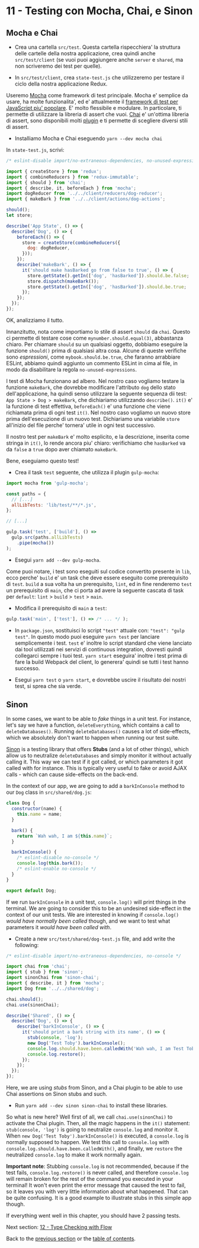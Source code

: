 # 11 - Testing con Mocha, Chai, e Sinon

## Mocha e Chai

- Crea una cartella `src/test`. Questa cartella rispecchiera' la struttura delle cartelle della nostra applicazione, crea quindi anche `src/test/client` (se vuoi puoi aggiungere anche `server` e `shared`, ma non scriveremo dei test per quelle).

- In `src/test/client`, crea `state-test.js` che utilizzeremo per testare il ciclo della nostra applicazione Redux.

Useremo [Mocha](http://mochajs.org/) come framework di test principale. Mocha e' semplice da usare, ha molte funzionalita', ed e' attualmente il [framework di test per JavaScript piu' popolare](http://stateofjs.com/2016/testing/). E' molto flessibile e modulare. In particolare, ti permette di utilizzare la libreria di assert che vuoi. [Chai](http://chaijs.com/) e' un'ottima libreria di assert, sono disponibili molti [plugin](http://chaijs.com/plugins/) e ti permette di scegliere diversi stili di assert.

- Installiamo Mocha e Chai eseguendo `yarn --dev mocha chai`

In `state-test.js`, scrivi:

```javascript
/* eslint-disable import/no-extraneous-dependencies, no-unused-expressions */

import { createStore } from 'redux';
import { combineReducers } from 'redux-immutable';
import { should } from 'chai';
import { describe, it, beforeEach } from 'mocha';
import dogReducer from '../../client/reducers/dog-reducer';
import { makeBark } from '../../client/actions/dog-actions';

should();
let store;

describe('App State', () => {
  describe('Dog', () => {
    beforeEach(() => {
      store = createStore(combineReducers({
        dog: dogReducer,
      }));
    });
    describe('makeBark', () => {
      it('should make hasBarked go from false to true', () => {
        store.getState().getIn(['dog', 'hasBarked']).should.be.false;
        store.dispatch(makeBark());
        store.getState().getIn(['dog', 'hasBarked']).should.be.true;
      });
    });
  });
});
```
OK, analizziamo il tutto.

Innanzitutto, nota come importiamo lo stile di assert `should` da `chai`. Questo ci permette di testare cose come `mynumber.should.equal(3)`, abbastanza chiaro. Per chiamare `should` su un qualsiasi oggetto, dobbiamo eseguire la funzione `should()` prima di qualsiasi altra cosa. Alcune di queste verifiche sono *espressioni*, come `mybook.should.be.true`, che faranno arrabbiare ESLint, abbiamo quindi aggiunto un commento ESLint in cima al file, in modo da disabilitare la regola `no-unused-expressions`.

I test di Mocha funzionano ad albero. Nel nostro caso vogliamo testare la funzione `makeBark`, che dovrebbe modificare l'attributo `dog` dello stato dell'applicazione, ha quindi senso utilizzare la seguente sequenza dii test: `App State > Dog > makeBark`, che dichiariamo utilizzando `describe()`. `it()` e' la funzione di test effettiva, `beforeEach()` e' una funzione che viene richiamata prima di ogni test `it()`. Nel nostro caso vogliamo un nuovo store prima dell'esecuzione di un nuovo test. Dichiariamo una variabile `store` all'inizio del file perche' tornera' utile in ogni test successivo.

Il nostro test per `makeBark` e' molto esplicito, e la descrizione, inserita come stringa in `it()`, lo rende ancora piu' chiaro: verifichiamo che `hasBarked` va da `false` a `true` dopo aver chiamato `makeBark`.

Bene, eseguiamo questo test!

- Crea il task `test` seguente, che utilizza il plugin `gulp-mocha`:

```javascript
import mocha from 'gulp-mocha';

const paths = {
  // [...]
  allLibTests: 'lib/test/**/*.js',
};

// [...]

gulp.task('test', ['build'], () =>
  gulp.src(paths.allLibTests)
    .pipe(mocha())
);
```

- Esegui `yarn add --dev gulp-mocha`.

Come puoi notare, i test sono eseguiti sul codice convertito presente in `lib`, ecco perche' `build` e' un task che deve essere eseguito come prerequisito di `test`. `build` a sua volta ha un prerequisito, `lint`, ed in fine renderemo `test` un prerequisito di `main`, che ci porta ad avere la seguente cascata di task per `default`: `lint` > `build` > `test` > `main`.

- Modifica il prerequisito di `main` a `test`:

```javascript
gulp.task('main', ['test'], () => /* ... */ );
```

- In `package.json`, sostituisci lo script `"test"` attuale con: `"test": "gulp test"`. In questo modo puoi eseguire `yarn test` per lanciare semplicemente i test. `test` e' inoltre lo script standard che viene lanciato dai tool utilizzati nei servizi di continuous integration, dovresti quindi collegarci sempre i tuoi test. `yarn start` eseguira' inoltre i test prima di fare la build Webpack del client, lo generera' quindi se tutti i test hanno successo.

- Esegui `yarn test` o `yarn start`, e dovrebbe uscire il risultato dei nostri test, si sprea che sia verde.

## Sinon

In some cases, we want to be able to *fake* things in a unit test. For instance, let's say we have a function, `deleteEverything`, which contains a call to `deleteDatabases()`. Running `deleteDatabases()` causes a lot of side-effects, which we absolutely don't want to happen when running our test suite.

[Sinon](http://sinonjs.org/) is a testing library that offers **Stubs** (and a lot of other things), which allow us to neutralize `deleteDatabases` and simply monitor it without actually calling it. This way we can test if it got called, or which parameters it got called with for instance. This is typically very useful to fake or avoid AJAX calls - which can cause side-effects on the back-end.

In the context of our app, we are going to add a `barkInConsole` method to our `Dog` class in `src/shared/dog.js`:

```javascript
class Dog {
  constructor(name) {
    this.name = name;
  }

  bark() {
    return `Wah wah, I am ${this.name}`;
  }

  barkInConsole() {
    /* eslint-disable no-console */
    console.log(this.bark());
    /* eslint-enable no-console */
  }
}

export default Dog;
```

If we run `barkInConsole` in a unit test, `console.log()` will print things in the terminal. We are going to consider this to be an undesired side-effect in the context of our unit tests. We are interested in knowing if `console.log()` *would have normally been called* though, and we want to test what parameters it *would have been called with*.

- Create a new `src/test/shared/dog-test.js` file, and add write the following:

```javascript
/* eslint-disable import/no-extraneous-dependencies, no-console */

import chai from 'chai';
import { stub } from 'sinon';
import sinonChai from 'sinon-chai';
import { describe, it } from 'mocha';
import Dog from '../../shared/dog';

chai.should();
chai.use(sinonChai);

describe('Shared', () => {
  describe('Dog', () => {
    describe('barkInConsole', () => {
      it('should print a bark string with its name', () => {
        stub(console, 'log');
        new Dog('Test Toby').barkInConsole();
        console.log.should.have.been.calledWith('Wah wah, I am Test Toby');
        console.log.restore();
      });
    });
  });
});
```

Here, we are using *stubs* from Sinon, and a Chai plugin to be able to use Chai assertions on Sinon stubs and such.

- Run `yarn add --dev sinon sinon-chai` to install these libraries.

So what is new here? Well first of all, we call `chai.use(sinonChai)` to activate the Chai plugin. Then, all the magic happens in the `it()` statement: `stub(console, 'log')` is going to neutralize `console.log` and monitor it. When `new Dog('Test Toby').barkInConsole()` is executed, a `console.log` is normally supposed to happen. We test this call to `console.log` with `console.log.should.have.been.calledWith()`, and finally, we `restore` the neutralized `console.log` to make it work normally again.

**Important note**: Stubbing `console.log` is not recommended, because if the test fails, `console.log.restore()` is never called, and therefore `console.log` will remain broken for the rest of the command you executed in your terminal! It won't even print the error message that caused the test to fail, so it leaves you with very little information about what happened. That can be quite confusing. It is a good example to illustrate stubs in this simple app though.

If everything went well in this chapter, you should have 2 passing tests.

Next section: [12 - Type Checking with Flow](/tutorial/12-flow)

Back to the [previous section](/tutorial/10-immutable-redux-improvements) or the [table of contents](https://github.com/verekia/js-stack-from-scratch).
